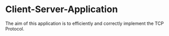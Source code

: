 # Client-Server-Application
The aim of this application is to efficiently and correctly implement the TCP Protocol.

